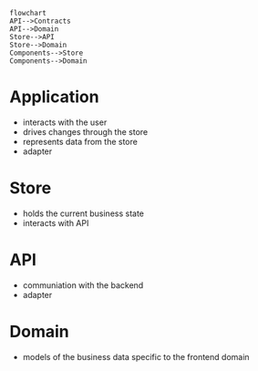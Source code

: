 ```mermaid
flowchart
API-->Contracts
API-->Domain
Store-->API
Store-->Domain
Components-->Store
Components-->Domain
```

# Application
- interacts with the user
- drives changes through the store
- represents data from the store
- adapter
# Store
- holds the current business state
- interacts with API
# API
- communiation with the backend
- adapter
# Domain
- models of the business data specific to the frontend domain

